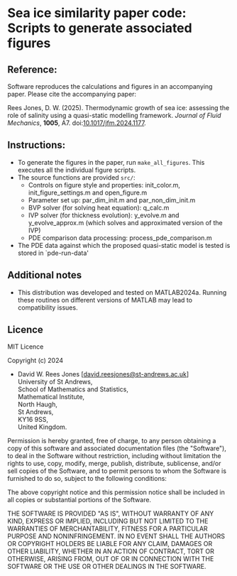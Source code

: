 # Sea ice similarity paper code: Scripts to generate associated figures

## Reference: 
Software reproduces the calculations and figures in an accompanying paper. Please cite the accompanying paper: 

Rees Jones, D. W. (2025). Thermodynamic growth of sea ice: assessing the role of salinity using a quasi-static modelling framework. *Journal of Fluid Mechanics*, **1005**, A7. doi:[10.1017/jfm.2024.1177](https://doi.org/10.1017/jfm.2024.1177).

## Instructions:
* To generate the figures in the paper, run `make_all_figures`. This executes all the individual figure scripts. 
* The source functions are provided `src/`:
  * Controls on figure style and properties: init_color.m, init_figure_settings.m and open_figure.m
  * Parameter set up: par_dim_init.m and par_non_dim_init.m
  * BVP solver (for solving heat equation): q_calc.m
  * IVP solver (for thickness evolution): y_evolve.m and y_evolve_approx.m (which solves and approximated version of the IVP)
  * PDE comparison data processing: process_pde_comparison.m
* The PDE data against which the proposed quasi-static model is tested is stored in `pde-run-data'

## Additional notes 
* This distribution was developed and tested on MATLAB2024a. 
Running these routines on different versions of MATLAB may lead to compatibility issues.

## Licence 

MIT Licence

Copyright (c) 2024

* David W. Rees Jones [david.reesjones@st-andrews.ac.uk]   
University of St Andrews,    
School of Mathematics and Statistics,   
Mathematical Institute,   
North Haugh,   
St Andrews,   
KY16 9SS,  
United Kingdom.     

Permission is hereby granted, free of charge, to any person obtaining a copy
of this software and associated documentation files (the "Software"), to deal
in the Software without restriction, including without limitation the rights
to use, copy, modify, merge, publish, distribute, sublicense, and/or sell
copies of the Software, and to permit persons to whom the Software is
furnished to do so, subject to the following conditions:

The above copyright notice and this permission notice shall be included in all
copies or substantial portions of the Software.

THE SOFTWARE IS PROVIDED "AS IS", WITHOUT WARRANTY OF ANY KIND, EXPRESS OR
IMPLIED, INCLUDING BUT NOT LIMITED TO THE WARRANTIES OF MERCHANTABILITY,
FITNESS FOR A PARTICULAR PURPOSE AND NONINFRINGEMENT. IN NO EVENT SHALL THE
AUTHORS OR COPYRIGHT HOLDERS BE LIABLE FOR ANY CLAIM, DAMAGES OR OTHER
LIABILITY, WHETHER IN AN ACTION OF CONTRACT, TORT OR OTHERWISE, ARISING FROM,
OUT OF OR IN CONNECTION WITH THE SOFTWARE OR THE USE OR OTHER DEALINGS IN THE
SOFTWARE.
